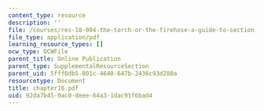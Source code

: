 ```yaml
---
content_type: resource
description: ''
file: /courses/res-18-004-the-torch-or-the-firehose-a-guide-to-section-teaching-spring-2009/92da7b459ac0deee64a31dac91f6bad4_chapter16.pdf
file_type: application/pdf
learning_resource_types: []
ocw_type: OCWFile
parent_title: Online Publication
parent_type: SupplementalResourceSection
parent_uid: 5fff0db5-801c-4640-647b-2436c93d280a
resourcetype: Document
title: chapter16.pdf
uid: 92da7b45-9ac0-deee-64a3-1dac91f6bad4
---
```


